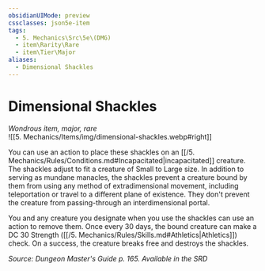 ```yaml
---
obsidianUIMode: preview
cssclasses: json5e-item
tags:
  - 5. Mechanics\Src\5e\(DMG)
  - item\Rarity\Rare
  - item\Tier\Major
aliases:
  - Dimensional Shackles
---
```

# Dimensional Shackles
*Wondrous item, major, rare*  
![[5. Mechanics/Items/img/dimensional-shackles.webp#right]]  


You can use an action to place these shackles on an [[/5. Mechanics/Rules/Conditions.md#Incapacitated\|incapacitated]] creature. The shackles adjust to fit a creature of Small to Large size. In addition to serving as mundane manacles, the shackles prevent a creature bound by them from using any method of extradimensional movement, including teleportation or travel to a different plane of existence. They don't prevent the creature from passing-through an interdimensional portal.

You and any creature you designate when you use the shackles can use an action to remove them. Once every 30 days, the bound creature can make a DC 30 Strength ([[/5. Mechanics/Rules/Skills.md#Athletics\|Athletics]]) check. On a success, the creature breaks free and destroys the shackles.

*Source: Dungeon Master's Guide p. 165. Available in the <span title='Systems Reference Document (5.1)'>SRD</span>*
